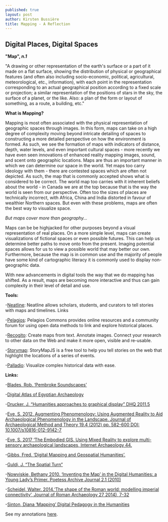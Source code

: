 ```yaml
---
published: true
layout: post
author: Kirsten Bussière
title: Mapping - A Reflection
---
```

## Digital Places, Digital Spaces

**"Map", _n.1_**

"A drawing or other representation of the earth's surface or a part of it made on a flat surface, showing the distribution of physical or geographical features (and often also including socio-economic, political, agricultural, meteorological, etc., information), with each point in the representation corresponding to an actual geographical position according to a fixed scale or projection; a similar representation of the positions of stars in the sky, the surface of a planet, or the like. Also: a plan of the form or layout of something, as a route, a building, etc."

**What is Mapping?**

Mapping is most often associated with the physical representation of geographic spaces through images. In this form, maps can take on a high degree of complexity moving beyond intricate detailing of spaces to constructing a more detailed perspective on how the environment is formed. As such, we see the formation of maps with indicators of distance, depth, water levels, and even important cultural spaces - more recently we have even seen innovations of enhanced reality mapping images, sound, and scent onto geographic locations. Maps are thus an important manner in which we can determine our space in the world. Yet maps too carry ideology with them - there are contested spaces which are often not depicted. As such, the map that is commonly accepted shows what is considered to be correct. The world map too carries with it inherent beliefs about the world - in Canada we are at the top because that is the way the world is seen from our perspective. Often too the sizes of places are technically incorrect, with Africa, China and India distorted in favour of wealthier Northern spaces. But even with these problems, maps are often the best way to visualize space.

_But maps cover more than geography..._

Maps can be be highjacked for other purposes beyond a visual representation of real places. On a more simple level, maps can create visualizations of fictional spaces or even possible futures. This can help us determine better paths to move onto from the present. Imaging potential spaces allows for us to view a possible world that may better our own. Furthermore, because the map is in common use and the majority of people have some kind of cartographic literacy it is commonly used to display non-geographic data. 

With new advancements in digital tools the way that we do mapping has shifted. As a result, maps are becoming more interactive and thus can gain complexity in their level of detail and use. 

**Tools:**

-[Neatline](http://neatline.org/): Neatline allows scholars, students, and curators to tell stories with maps and timelines.
Links

-[Pelagios](http://commons.pelagios.org/): Pelagios Commons provides online resources and a community forum for using open data methods to link and explore historical places.

-[Recogito](http://www.pelagios.org/): Create maps from text. Annotate images. Connect your research to other data on the Web and make it more open, visible and re-usable.

-[Storymap](https://storymap.knightlab.com/): StoryMapJS is a free tool to help you tell stories on the web that highlight the locations of a series of events.

-[Palladio](http://hdlab.stanford.edu/palladio/): Visualize complex historical data with ease.


**Links:**

-[Blades, Rob. ‘Pembroke Soundscapes’](http://pembrokesoundscapes.ca/) 

-[Digital Atlas of Egyptian Archaeology](https://github.com/msu-anthropology/daea)

-[Drucker, J. “Humanities approaches to graphical display” DHQ 2011.5](http://www.digitalhumanities.org/dhq/vol/5/1/000091/000091.html)

-[Eve, S. 2012. Augmenting Phenomenology: Using Augmented Reality to Aid Archaeological Phenomenology in the Landscape. Journal of Archaeological Method and Theory 19.4 (2012) pp. 582-600 DOI: 10.1007/s10816-012-9142-7](https://link.springer.com/article/10.1007/s10816-012-9142-7)

-[Eve, S. 2017 ‘The Embodied GIS. Using Mixed Reality to explore multi-sensory archaeological landscapes, Internet Archaeology 44.](https://doi.org/10.11141/ia.44.3)

-[Gibbs, Fred. ‘Digital Mapping and Geospatial Humanities’.](http://fredgibbs.net/courses/digital-mapping/)

-[Guldi, J. “The Spatial Turn”](http://spatial.scholarslab.org/spatial-turn/)

-[Nowviskie, Bethany 2010. ‘Inventing the Map’ in the Digital Humanities: a Young Lady’s Primer. Poetess Archive Journal 2.1 (2010)](https://journals.tdl.org/paj/index.php/paj/article/view/11)

-[Scheidel, Walter. 2014.‘The shape of the Roman world: modelling imperial connectivity’, Journal of Roman Archaeology 27 2014), 7-32](http://orbis.stanford.edu/)

-[Sinton, Diana ‘Mapping’ Digital Pedagogy in the Humanities](https://digitalpedagogy.mla.hcommons.org/keywords/mapping/)


See my annotations [here](https://hypothes.is/users/kirstenbussiere).
